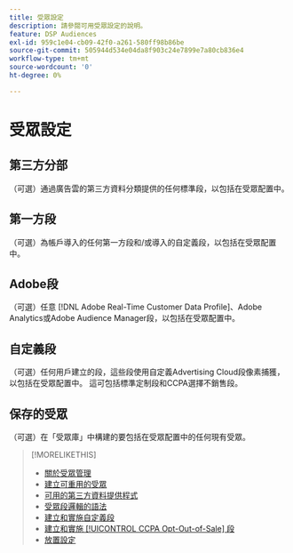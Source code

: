 ```yaml
---
title: 受眾設定
description: 請參閱可用受眾設定的說明。
feature: DSP Audiences
exl-id: 959c1e04-cb09-42f0-a261-580ff98b86be
source-git-commit: 505944d534e04da8f903c24e7899e7a80cb836e4
workflow-type: tm+mt
source-wordcount: '0'
ht-degree: 0%

---
```


# 受眾設定

## 第三方分部

（可選）通過廣告雲的第三方資料分類提供的任何標準段，以包括在受眾配置中。

## 第一方段

（可選）為帳戶導入的任何第一方段和/或導入的自定義段，以包括在受眾配置中。

## Adobe段

（可選）任意 [!DNL Adobe Real-Time Customer Data Profile]、Adobe Analytics或Adobe Audience Manager段，以包括在受眾配置中。

## 自定義段

（可選）任何用戶建立的段，這些段使用自定義Advertising Cloud段像素捕獲，以包括在受眾配置中。 這可包括標準定制段和CCPA選擇不銷售段。

## 保存的受眾

（可選）在「受眾庫」中構建的要包括在受眾配置中的任何現有受眾。

>[!MORELIKETHIS]
>
>* [關於受眾管理](audience-about.md)
>* [建立可重用的受眾](reusable-audience-create.md)
>* [可用的第三方資料提供程式](third-party-data-providers.md)
>* [受眾段邏輯的語法](audience-segment-logic-syntax.md)
>* [建立和實施自定義段](custom-segment-create.md)
>* [建立和實施 [!UICONTROL CCPA Opt-Out-of-Sale] 段](ccpa-opt-out-segment-create.md)
>* [放置設定](/help/dsp/campaign-management/placements/placement-settings.md)

